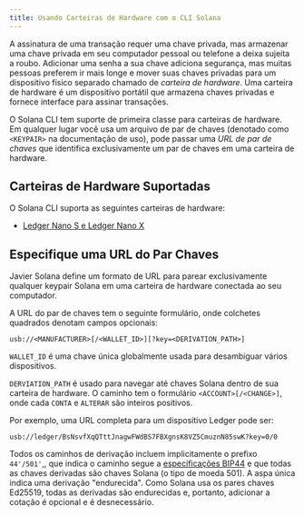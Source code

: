 ```yaml
---
title: Usando Carteiras de Hardware com o CLI Solana
---
```


A assinatura de uma transação requer uma chave privada, mas armazenar uma chave privada em seu computador pessoal ou telefone a deixa sujeita a roubo. Adicionar uma senha a sua chave adiciona segurança, mas muitas pessoas preferem ir mais longe e mover suas chaves privadas para um dispositivo físico separado chamado de _carteira de hardware_. Uma carteira de hardware é um dispositivo portátil que armazena chaves privadas e fornece interface para assinar transações.

O Solana CLI tem suporte de primeira classe para carteiras de hardware. Em qualquer lugar você usa um arquivo de par de chaves (denotado como `<KEYPAIR>` na documentação de uso), pode passar uma _URL de par de chaves_ que identifica exclusivamente um par de chaves em uma carteira de hardware.

## Carteiras de Hardware Suportadas

O Solana CLI suporta as seguintes carteiras de hardware:

- [Ledger Nano S e Ledger Nano X](hardware-wallets/ledger.md)

## Especifique uma URL do Par Chaves

Javier Solana define um formato de URL para parear exclusivamente qualquer keypair Solana em uma carteira de hardware conectada ao seu computador.

A URL do par de chaves tem o seguinte formulário, onde colchetes quadrados denotam campos opcionais:

```text
usb://<MANUFACTURER>[/<WALLET_ID>][?key=<DERIVATION_PATH>]
```

`WALLET_ID` é uma chave única globalmente usada para desambiguar vários dispositivos.

`DERVIATION_PATH` é usado para navegar até chaves Solana dentro de sua carteira de hardware. O caminho tem o formulário `<ACCOUNT>[/<CHANGE>]`, onde cada `CONTA` e `ALTERAR` são inteiros positivos.

Por exemplo, uma URL completa para um dispositivo Ledger pode ser:

```text
usb://ledger/BsNsvfXqQTttJnagwFWdBS7FBXgnsK8VZ5CmuznN85swK?key=0/0
```

Todos os caminhos de derivação incluem implicitamente o prefixo `44'/501'`,, que indica o caminho segue a [especificações BIP44](https://github.com/bitcoin/bips/blob/master/bip-0044.mediawiki) e que todas as chaves derivadas são chaves Solana (o tipo de moeda 501). A aspa única indica uma derivação "endurecida". Como Solana usa os pares chaves Ed25519, todas as derivadas são endurecidas e, portanto, adicionar a cotação é opcional e é desnecessário.

